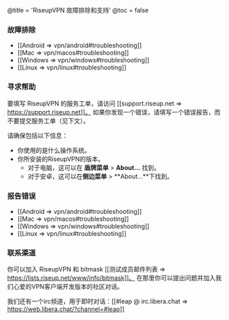 @title = 'RiseupVPN 故障排除和支持'
@toc = false

### 故障排除

* [[Android => vpn/android#troubleshooting]]
* [[Mac => vpn/macos#troubleshooting]]
* [[Windows => vpn/windows#troubleshooting]]
* [[Linux => vpn/linux#troubleshooting]]

### 寻求帮助

要填写 RiseupVPN 的服务工单，请访问 [[support.riseup.net => https://support.riseup.net]]。 如果你发现一个错误，请填写一个错误报告，而不要提交服务工单（见下文）。

请确保包括以下信息：

* 你使用的是什么操作系统。
* 你所安装的RiseupVPN的版本。
  * 对于电脑，这可以在 **盾牌菜单** > **About...** 找到。
  * 对于安卓，这可以在**侧边菜单** > **About...**下找到。

### 报告错误

* [[Android => vpn/android#troubleshooting]]
* [[Mac => vpn/macos#troubleshooting]]
* [[Windows => vpn/windows#troubleshooting]]
* [[Linux => vpn/linux#troubleshooting]]

### 联系渠道

你可以加入 RiseupVPN 和 bitmask [[测试成员邮件列表 => https://lists.riseup.net/www/info/bitmask]]。 在那里你可以提出问题并加入我们心爱的VPN客户端开发版本的社区对话。

我们还有一个irc频道，用于即时对话：[[#leap @ irc.libera.chat => https://web.libera.chat/?channel=#leap]]

